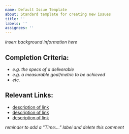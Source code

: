 ```yaml
---
name: Default Issue Template
about: Standard template for creating new issues
title: ''
labels: ''
assignees: ''
---
```


*insert background information here*

## Completion Criteria:

- *e.g. the specs of a deliverable*
- *e.g. a measurable goal/metric to be achieved*
- *etc.*

## Relevant Links:

- [description of link](https://my-example-link.com)
- [description of link](https://my-example-link.com)
- [description of link](https://my-example-link.com)

*reminder to add a "Time:..." label and delete this comment*
